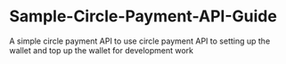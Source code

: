 # Sample-Circle-Payment-API-Guide
A simple circle payment API to use circle payment API to setting up the wallet and top up the wallet for development work
